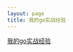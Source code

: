 ```yaml
---
layout: page
title: 我的go实战经验
---
```

 
 
[我的go实战经验](http://vdisk.weibo.com/s/j-5aqB01g_k?category_id=0&parents_ref=j-5aqB01g_7)

